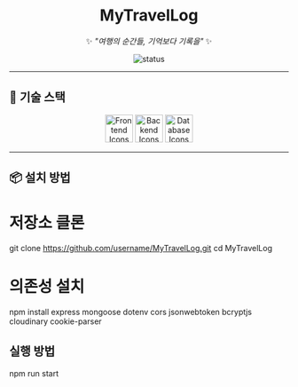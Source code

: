 <div align="center">

# **MyTravelLog**  
✨ _"여행의 순간들, 기억보다 기록을"_ ✨  

![status](https://img.shields.io/badge/STATUS-🚧_개발중-red?style=for-the-badge)

</div>

---

## 🚀 기술 스택

<div align="center">

<!-- Frontend -->
<img src="https://skillicons.dev/icons?i=react,vite" height="50" alt="Frontend Icons" />  

<!-- Backend -->
<img src="https://skillicons.dev/icons?i=nodejs,express" height="50" alt="Backend Icons" />  

<!-- Database -->
<img src="https://skillicons.dev/icons?i=mongodb" height="50" alt="Database Icons" />  

</div>

---

## 📦 설치 방법


# 저장소 클론
git clone https://github.com/username/MyTravelLog.git
cd MyTravelLog

# 의존성 설치
npm install express mongoose dotenv cors jsonwebtoken bcryptjs cloudinary cookie-parser

##  실행 방법
npm run start

